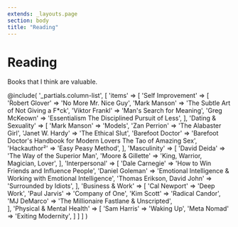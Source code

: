 ```yaml
---
extends: _layouts.page
section: body
title: "Reading"
---
```


# Reading

Books that I think are valuable.

@include(
    '_partials.column-list', 
    [
        'items' => [
            'Self Improvement' => [
                'Robert Glover' => 'No More Mr. Nice Guy',
                'Mark Manson' => 'The Subtle Art of Not Giving a F*ck',
                'Viktor Frankl' => 'Man\'s Search for Meaning',
                'Greg McKeown' => 'Essentialism The Disciplined Pursuit of Less',
            ],
            'Dating & Sexuality' => [
                'Mark Manson' => 'Models',
                'Zan Perrion' => 'The Alabaster Girl',
                'Janet W. Hardy' => 'The Ethical Slut',
                'Barefoot Doctor' => 'Barefoot Doctor\'s Handbook for Modern Lovers The Tao of Amazing Sex',
                'Hackauthor²' => 'Easy Peasy Method',
            ],
            'Masculinity' => [
                'David Deida' => 'The Way of the Superior Man',
                'Moore & Gillette' => 'King, Warrior, Magician, Lover',
            ],
            'Interpersonal' => [
                'Dale Carnegie' => 'How to Win Friends and Influence People',
                'Daniel Goleman' => 'Emotional Intelligence & Working with Emotional Intelligence',
                'Thomas Erikson, David John' => 'Surrounded by Idiots',
            ],
            'Business & Work' => [
                'Cal Newport' => 'Deep Work',
                'Paul Jarvis' => 'Company of One',
                'Kim Scott' => 'Radical Candor',
                'MJ DeMarco' => 'The Millionaire Fastlane & Unscripted',          
            ],
            'Physical & Mental Health' => [
                'Sam Harris' => 'Waking Up',
                'Meta Nomad' => 'Exiting Modernity',
            ]
        ]
    ]
)
